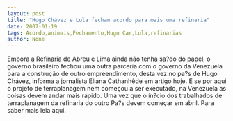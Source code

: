 ```yaml
---
layout: post
title: "Hugo Chávez e Lula fecham acordo para mais uma refinaria"
date: 2007-01-19
tags: Acordo,animais,Fechamento,Hugo Car,Lula,refinarias
author: None
---
```

Embora a Refinaria de Abreu e Lima ainda não tenha sa?do do papel, o governo brasileiro fechou uma outra parceria com o governo da Venezuela para a construção de&nbsp;outro empreendimento, desta vez no pa?s de Hugo Chávez, informa a jornalista Eliana Cathanhêde em artigo hoje. 
E se por aqui o projeto de terraplanagem nem começou a ser executado, na Venezuela as coisas devem andar mais rápido. Uma vez que o in?cio dos trabalhados de terraplanagem&nbsp;da refinaria do outro Pa?s devem começar em abril. 
Para saber mais leia aqui.&nbsp; &nbsp;&nbsp;&nbsp;&nbsp;  